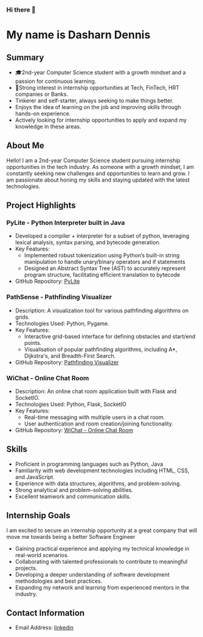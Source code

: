 ### Hi there 👋

# My name is Dasharn Dennis

## Summary

- 🎓2nd-year Computer Science student with a growth mindset and a passion for continuous learning.
- 🌟Strong interest in internship opportunities at Tech, FinTech, HRT companies or Banks.
- Tinkerer and self-starter, always seeking to make things better.
- Enjoys the idea of learning on the job and improving skills through hands-on experience.
- Actively looking for internship opportunities to apply and expand my knowledge in these areas.

## About Me

Hello! I am a 2nd-year Computer Science student pursuing internship opportunities in the tech industry. As someone with a growth mindset, I am constantly seeking new challenges and opportunities to learn and grow. I am passionate about honing my skills and staying updated with the latest technologies.

## Project Highlights

### PyLite - Python Interpreter built in Java

- Developed a compiler + interpreter for a subset of python, leveraging lexical analysis, syntax parsing, and bytecode generation.
- Key Features:
  - Implemented robust tokenization using Python’s built-in string manipulation to handle unary/binary operators and if statements
  - Designed an Abstract Syntax Tree (AST) to accurately represent program structure, facilitating efficient translation to bytecode
- GitHub Repository: [PyLite](https://github.com/dasharn/PyLite)

### PathSense - Pathfinding Visualizer
- Description: A visualization tool for various pathfinding algorithms on grids.
- Technologies Used: Python, Pygame.
- Key Features:
  - Interactive grid-based interface for defining obstacles and start/end points.
  - Visualisation of popular pathfinding algorithms, including A*, Dijkstra's, and Breadth-First Search.
- GitHub Repository: [Pathfinding Visualizer](https://github.com/Dasharn/PathfindingVisualiser)

### WiChat - Online Chat Room

- Description: An online chat room application built with Flask and SocketIO.
- Technologies Used: Python, Flask, SocketIO
- Key Features: 
  - Real-time messaging with multiple users in a chat room.
  - User authentication and room creation/joining functionality.
- GitHub Repository: [WiChat - Online Chat Room](https://github.com/Dasharn/WiChat)

## Skills

- Proficient in programming languages such as Python, Java
- Familiarity with web development technologies including HTML, CSS, and JavaScript.
- Experience with data structures, algorithms, and problem-solving.
- Strong analytical and problem-solving abilities.
- Excellent teamwork and communication skills.

## Internship Goals

I am excited to secure an internship opportunity at a great company that will move me towards being a better Software Engineer

- Gaining practical experience and applying my technical knowledge in real-world scenarios.
- Collaborating with talented professionals to contribute to meaningful projects.
- Developing a deeper understanding of software development methodologies and best practices.
- Expanding my network and learning from experienced mentors in the industry.

## Contact Information

- Email Address: [linkedin](https://www.linkedin.com/in/dasharndennis/)



